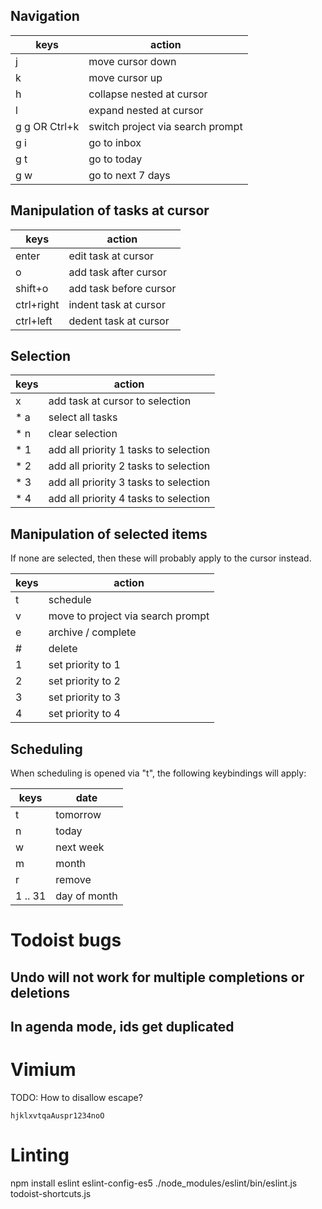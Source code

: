 ## Navigation

| keys          | action                           |
| ---           | ---                              |
| j             | move cursor down                 |
| k             | move cursor up                   |
| h             | collapse nested at cursor        |
| l             | expand nested at cursor          |
| g g OR Ctrl+k | switch project via search prompt |
| g i           | go to inbox                      |
| g t           | go to today                      |
| g w           | go to next 7 days                |

## Manipulation of tasks at cursor

| keys       | action                 |
| ---        | ---                    |
| enter      | edit task at cursor    |
| o          | add task after cursor  |
| shift+o    | add task before cursor |
| ctrl+right | indent task at cursor  |
| ctrl+left  | dedent task at cursor  |

## Selection

| keys | action                                |
| ---  | ---                                   |
| x    | add task at cursor to selection       |
| * a  | select all tasks                      |
| * n  | clear selection                       |
| * 1  | add all priority 1 tasks to selection |
| * 2  | add all priority 2 tasks to selection |
| * 3  | add all priority 3 tasks to selection |
| * 4  | add all priority 4 tasks to selection |

## Manipulation of selected items

If none are selected, then these will probably apply to the cursor instead.

| keys | action                            |
| ---  | ---                               |
| t    | schedule                          |
| v    | move to project via search prompt |
| e    | archive / complete                |
| #    | delete                            |
| 1    | set priority to 1                 |
| 2    | set priority to 2                 |
| 3    | set priority to 3                 |
| 4    | set priority to 4                 |

## Scheduling

When scheduling is opened via "t", the following keybindings will apply:

| keys    | date         |
| ---     | ---          |
| t       | tomorrow     |
| n       | today        |
| w       | next week    |
| m       | month        |
| r       | remove       |
| 1 .. 31 | day of month |

# Todoist bugs

## Undo will not work for multiple completions or deletions

## In agenda mode, ids get duplicated

# Vimium

TODO: How to disallow escape?

`hjklxvtqaAuspr1234noO`

# Linting

npm install eslint eslint-config-es5
./node_modules/eslint/bin/eslint.js todoist-shortcuts.js
